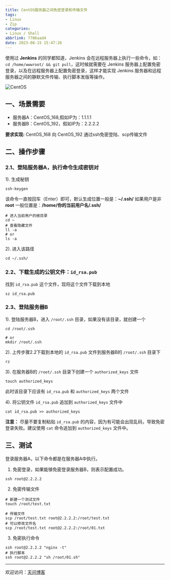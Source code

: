 ```yaml
---
title: CentOS服务器之间免密登录和传输文件
tags:
- Linux
- Zip
categories:
- Linux / Shell
abbrlink: 7706aad4
date: 2023-08-15 15:47:26
---
```


使用过 **Jenkins** 的同学都知道，Jenkins 会在远程服务器上执行一些命令，如：`cd /home/wwwroot/ && git pull`，这时候就需要在 Jenkins 服务器上配置免密登录，以及在远程服务器上配置免密登录，这样才能实现 Jenkins 服务器和远程服务器之间的静默文件传输、执行脚本发版等操作。

![CentOS](https://tiven.cn/static/img/img-linux-02-T5XKKrMZDxYZDUAwloGVI.jpg)

<!-- more -->

## 一、场景需要

* 服务器A：CentOS_168,假如IP为：1.1.1.1
* 服务器B：CentOS_192，假如IP为：2.2.2.2 

**要求实现:** CentOS_168 向 CentOS_192 通过ssh免密登陆、scp传输文件

## 二、操作步骤

### 2.1、登陆服务器A，执行命令生成密钥对

1). 生成秘钥

```shell
ssh-keygen
```

该命令一直按回车（Enter）即可，默认生成位置一般是：**~/.ssh/**
如果用户是非 **root** 一般位置是：**/home/你的当前用户名/.ssh/**

```shell
# 进入当前用户的根目录
cd ~
# 查看隐藏文件
ll -a
# or
ls -a
```

2). 进入该路径

```shell
cd ~/.ssh/
```

### 2.2、下载生成的公钥文件：`id_rsa.pub`

找到 `id_rsa.pub` 这个文件，现将这个文件下载到本地

```shell
sz id_rsa.pub
```

### 2.3、登陆服务器B

1). 登陆服务器B，进入 `/root/.ssh` 目录，如果没有该目录，就创建一个

```shell
cd /root/.ssh

# or
mkdir /root/.ssh
```    

2). 上传步骤2.2下载到本地的 `id_rsa.pub` 文件到服务器B的 `/root/.ssh` 目录下

```shell
rz
```

3). 在服务器B的 `/root/.ssh` 目录下创建一个 `authorized_keys` 文件

```shell
touch authorized_keys
```

此时该目录下应该有 `id_rsa.pub` 和 `authorized_keys` 两个文件

4). 将公钥文件 `id_rsa.pub` 追加到 `authorized_keys` 文件中

```shell
cat id_rsa.pub >> authorized_keys
```

**注意：** 尽量不要复制粘贴 `id_rsa.pub` 的内容，因为有可能会出现乱码，导致免密登录失败。建议使用 `cat` 命令追加到 `authorized_keys` 文件中。

## 三、测试

登录服务器A，以下命令都是在服务器A中执行。

1. 免密登录，如果能够免密登录服务器B，则表示配置成功。

```shell
ssh root@2.2.2.2
```

2. 免密传输文件

```shell
# 新建一个测试文件
touch /root/test.txt

# 传输文件
scp /root/test.txt root@2.2.2.2:/root/test.txt
# 可以修改文件名
scp /root/test.txt root@2.2.2.2:/root/01.txt
```

3. 免密执行命令

```shell
ssh root@2.2.2.2 "nginx -t"
# 执行脚本
ssh root@2.2.2.2 "sh /root/01.sh"
```

---

欢迎访问：[天问博客](https://tiven.cn/p/7706aad4/ "天问博客-专注于大前端技术")

